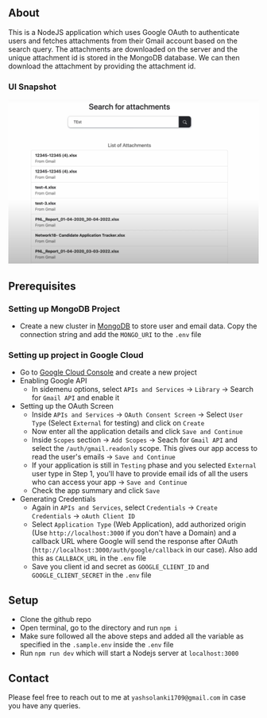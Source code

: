 ## About
This is a NodeJS application which uses Google OAuth to authenticate users and fetches attachments from their Gmail account based on the search query. The attachments are downloaded on the server and the unique attachment id is stored in the MongoDB database. We can then download the attachment by providing the attachment id.

### UI Snapshot
![UI Preview](snapshots/gmail-attachment-preview.png)

## Prerequisites
### Setting up MongoDB Project
- Create a new cluster in [MongoDB](https://www.mongodb.com/) to store user and email data. Copy the connection string and add the `MONGO_URI` to the `.env` file

### Setting up project in Google Cloud
- Go to [Google Cloud Console](https://console.cloud.google.com) and create a new project
- Enabling Google API
    - In sidemenu options, select `APIs and Services` -> `Library` -> Search for `Gmail API` and enable it
- Setting up the OAuth Screen
    - Inside `APIs and Services` -> `OAuth Consent Screen` -> Select `User Type` (Select `External` for testing) and click on `Create`
    - Now enter all the application details and click `Save and Continue`
    - Inside `Scopes` section -> `Add Scopes` -> Seach for `Gmail API` and select the `/auth/gmail.readonly` scope. This gives our app access to read the user's emails -> `Save and Continue`
    - If your application is still in `Testing` phase and you selected `External` user type in Step 1, you'll have to provide email ids of all the users who can access your app -> `Save and Continue`
    - Check the app summary and click `Save`
- Generating Credentials
    - Again in `APIs and Services`, select `Credentials` -> `Create Credentials` -> `oAuth Client ID`
    - Select `Application Type` (Web Application), add authorized origin (Use `http://localhost:3000` if you don't have a Domain) and a callback URL where Google will send the response after OAuth (`http://localhost:3000/auth/google/callback` in our case). Also add this as `CALLBACK_URL` in the `.env` file
    - Save you client id and secret as `GOOGLE_CLIENT_ID` and `GOOGLE_CLIENT_SECRET` in the `.env` file

## Setup
- Clone the github repo
- Open terminal, go to the directory and run `npm i`
- Make sure followed all the above steps and added all the variable as specified in the `.sample.env` inside the `.env` file
- Run `npm run dev` which will start a Nodejs server at `localhost:3000`

## Contact
Please feel free to reach out to me at `yashsolanki1709@gmail.com` in case you have any queries.
